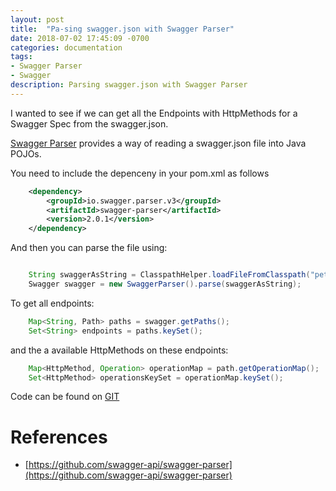 ```yaml
---
layout: post
title:  "Pa-sing swagger.json with Swagger Parser"
date: 2018-07-02 17:45:09 -0700
categories: documentation
tags: 
- Swagger Parser
- Swagger
description: Parsing swagger.json with Swagger Parser
---
```


I wanted to see if we can get all the Endpoints with HttpMethods for a Swagger Spec from the swagger.json.  

[Swagger Parser](https://github.com/swagger-api/swagger-parser) provides a way of reading a swagger.json file into Java POJOs.

You need to include the depenceny in your pom.xml as follows
```xml
    <dependency>
	    <groupId>io.swagger.parser.v3</groupId>
	    <artifactId>swagger-parser</artifactId>
	    <version>2.0.1</version>
	</dependency>
```

And then you can parse the file using: 
```java

	String swaggerAsString = ClasspathHelper.loadFileFromClasspath("petstore-swagger.json"); //where petstore-swagger.json is in your class path
	Swagger swagger = new SwaggerParser().parse(swaggerAsString);
```

To get all endpoints:
```java
	Map<String, Path> paths = swagger.getPaths();
	Set<String> endpoints = paths.keySet();
```

and the a available HttpMethods on these endpoints:
```java
	Map<HttpMethod, Operation> operationMap = path.getOperationMap();
	Set<HttpMethod> operationsKeySet = operationMap.keySet();
```

Code can be found on [GIT](https://github.com/melissapalmer/swagger-parser-java)

References
===

- [https://github.com/swagger-api/swagger-parser](https://github.com/swagger-api/swagger-parser)